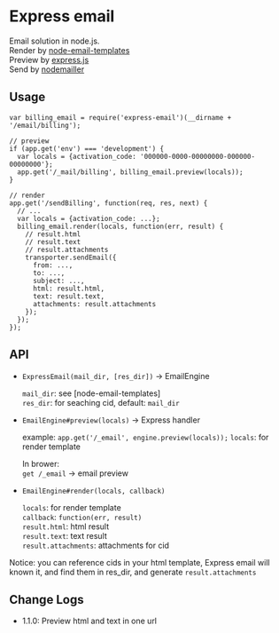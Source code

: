 Express email
=============

Email solution in node.js.  
Render by [node-email-templates](https://github.com/niftylettuce/node-email-templates)  
Preview by [express.js](http://expressjs.com/)  
Send by [nodemailler](https://github.com/andris9/Nodemailer)  

Usage
-----

    var billing_email = require('express-email')(__dirname + '/email/billing');

    // preview
    if (app.get('env') === 'development') {
      var locals = {activation_code: '000000-0000-00000000-000000-00000000'};
      app.get('/_mail/billing', billing_email.preview(locals));
    }

    // render
    app.get('/sendBilling', function(req, res, next) {
      // ...
      var locals = {activation_code: ...};
      billing_email.render(locals, function(err, result) {
        // result.html
        // result.text
        // result.attachments
        transporter.sendEmail({
          from: ...,
          to: ...,
          subject: ...,
          html: result.html,
          text: result.text,
          attachments: result.attachments
        });
      });
    });

API
---

* `ExpressEmail(mail_dir, [res_dir])` -> EmailEngine

  `mail_dir`: see [node-email-templates]  
  `res_dir`: for seaching cid, default: `mail_dir`

* `EmailEngine#preview(locals)` -> Express handler

  example: `app.get('/_email', engine.preview(locals));`
  `locals`: for render template  

  In brower:  
  `get /_email` -> email preview

* `EmailEngine#render(locals, callback)`

  `locals`: for render template  
  `callback`: `function(err, result)`  
  `result.html`: html result  
  `result.text`: text result  
  `result.attachments`: attachments for cid  

Notice: you can reference cids in your html template, Express email will known it,
and find them in res\_dir, and generate `result.attachments`

Change Logs
-----------

* 1.1.0: Preview html and text in one url
